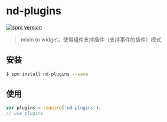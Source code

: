 # nd-plugins

[![spm version](http://spm.crossjs.com/badge/nd-plugins)](http://spm.crossjs.com/package/nd-plugins)

> mixin to widget，使得组件支持插件（支持事件的插件）模式

## 安装

```bash
$ spm install nd-plugins --save
```

## 使用

```js
var plugins = require('nd-plugins');
// use plugins
```
